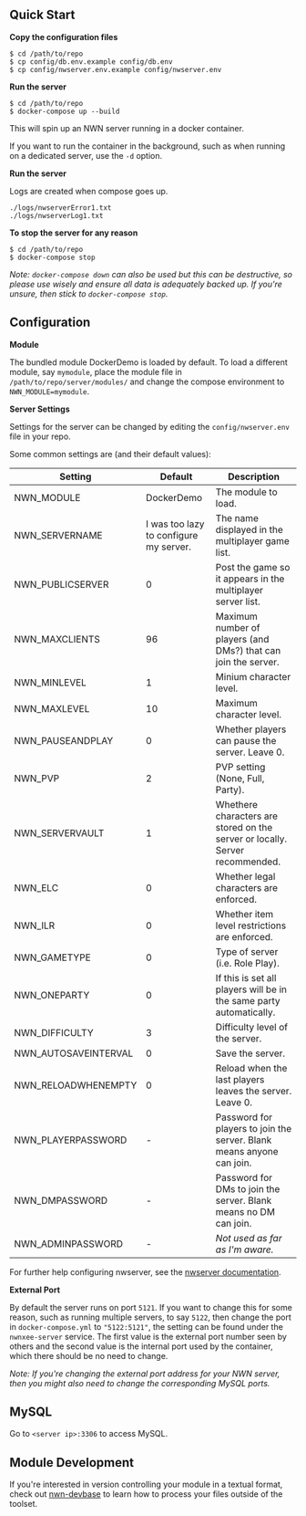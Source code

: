 ## Quick Start

**Copy the configuration files**

```
$ cd /path/to/repo
$ cp config/db.env.example config/db.env
$ cp config/nwserver.env.example config/nwserver.env
```

**Run the server**

```
$ cd /path/to/repo
$ docker-compose up --build
```
This will spin up an NWN server running in a docker container.

If you want to run the container in the background, such as when running on a dedicated server, use the `-d` option.


**Run the server**

Logs are created when compose goes up.
```
./logs/nwserverError1.txt
./logs/nwserverLog1.txt
```


**To stop the server for any reason**

```
$ cd /path/to/repo
$ docker-compose stop
```
_Note: `docker-compose down` can also be used but this can be destructive, so please use wisely and ensure all data is adequately backed up. If you're unsure, then stick to `docker-compose stop`._

## Configuration

**Module**

The bundled module DockerDemo is loaded by default. To load a different module, say `mymodule`, place the module file in `/path/to/repo/server/modules/` and change the compose environment to `NWN_MODULE=mymodule`.

**Server Settings**

Settings for the server can be changed by editing the `config/nwserver.env` file in your repo.

Some common settings are (and their default values):

|Setting|Default|Description|
|---|---|---|
|NWN_MODULE|DockerDemo|The module to load.|
|NWN_SERVERNAME|I was too lazy to configure my server.|The name displayed in the multiplayer game list.|
|NWN_PUBLICSERVER|0|Post the game so it appears in the multiplayer server list.|
|NWN_MAXCLIENTS|96|Maximum number of players (and DMs?) that can join the server.|
|NWN_MINLEVEL|1|Minium character level.|
|NWN_MAXLEVEL|10|Maximum character level.|
|NWN_PAUSEANDPLAY|0|Whether players can pause the server. Leave 0.|
|NWN_PVP|2|PVP setting (None, Full, Party).|
|NWN_SERVERVAULT|1|Whethere characters are stored on the server or locally. Server recommended.|
|NWN_ELC|0|Whether legal characters are enforced.|
|NWN_ILR|0|Whether item level restrictions are enforced.|
|NWN_GAMETYPE|0|Type of server (i.e. Role Play).|
|NWN_ONEPARTY|0|If this is set all players will be in the same party automatically.|
|NWN_DIFFICULTY|3|Difficulty level of the server.|
|NWN_AUTOSAVEINTERVAL|0|Save the server.|
|NWN_RELOADWHENEMPTY|0|Reload when the last players leaves the server. Leave 0.|
|NWN_PLAYERPASSWORD|-|Password for players to join the server. Blank means anyone can join.|
|NWN_DMPASSWORD|-|Password for DMs to join the server. Blank means no DM can join.|
|NWN_ADMINPASSWORD|-|_Not used as far as I'm aware._|

For further help configuring nwserver, see the [nwserver documentation](https://hub.docker.com/r/beamdog/nwserver/).

**External Port**

By default the server runs on port `5121`. If you want to change this for some reason, such as running multiple servers, to say `5122`, then change the port in `docker-compose.yml` to `"5122:5121"`, the setting can be found under the `nwnxee-server` service. The first value is the external port number seen by others and the second value is the internal port used by the container, which there should be no need to change.

_Note: If you're changing the external port address for your NWN server, then you might also need to change the corresponding MySQL ports._

## MySQL
Go to `<server ip>:3306` to access MySQL.

## Module Development

If you're interested in version controlling your module in a textual format, check out [nwn-devbase](https://github.com/jakkn/nwn-devbase "The best tool") to learn how to process your files outside of the toolset.